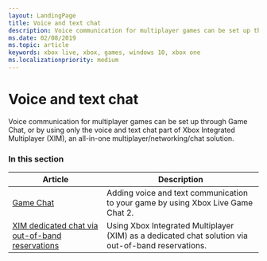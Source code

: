 ```yaml
---
layout: LandingPage
title: Voice and text chat
description: Voice communication for multiplayer games can be set up through Xbox Integrated Multiplayer (XIM), an all-in-one multiplayer/networking/chat solution; and through Game Chat.
ms.date: 02/08/2019
ms.topic: article
keywords: xbox live, xbox, games, windows 10, xbox one
ms.localizationpriority: medium
---
```


# Voice and text chat

Voice communication for multiplayer games can be set up through Game Chat, or by using only the voice and text chat part of Xbox Integrated Multiplayer (XIM), an all-in-one multiplayer/networking/chat solution.


### In this section

| Article | Description |
|---------|-------------|
| [Game Chat](../../../multiplayer/chat/game-chat-2_nav.md) | Adding voice and text communication to your game by using Xbox Live Game Chat 2. |
| [XIM dedicated chat via out-of-band reservations](../../../multiplayer/xbox-integrated-multiplayer/xim-reservations.md) | Using Xbox Integrated Multiplayer (XIM) as a dedicated chat solution via out-of-band reservations. |
